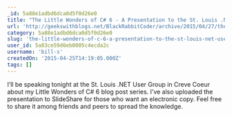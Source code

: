 ```yaml
---
_id: 5a88e1adbd6dca0d5f0d26e0
title: "The Little Wonders of C# 6 - A Presentation to the St. Louis .NET User Group"
url: 'http://geekswithblogs.net/BlackRabbitCoder/archive/2015/04/27/the-little-wonders-of-c-6---a-presentation-to.aspx'
category: 5a88e1adbd6dca0d5f0d26e0
slug: 'the-little-wonders-of-c-6-a-presentation-to-the-st-louis-net-user-group'
user_id: 5a83ce59d6eb0005c4ecda2c
username: 'bill-s'
createdOn: '2015-04-25T14:19:05.000Z'
tags: []
---
```


I’ll be speaking tonight at the St. Louis .NET User Group in Creve Coeur about my Little Wonders of C# 6 blog post series.
I’ve also uploaded the presentation to SlideShare for those who want an electronic copy.
Feel free to share it among friends and peers to spread the knowledge.
